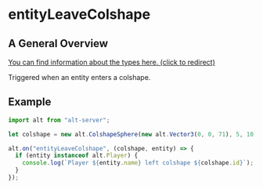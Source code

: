 # entityLeaveColshape

## A General Overview

<a href="https://docs.altv.mp/js/api/alt-server.IServerEvent.html#_altmp_altv_types_alt_server_IServerEvent_entityLeaveColshape" target="_blank"> You can find information about the types here. (click to redirect) </a>

Triggered when an entity enters a colshape.

## Example

```js
import alt from "alt-server";

let colshape = new alt.ColshapeSphere(new alt.Vector3(0, 0, 71), 5, 10);

alt.on("entityLeaveColshape", (colshape, entity) => {
  if (entity instanceof alt.Player) {
    console.log(`Player ${entity.name} left colshape ${colshape.id}`);
  }
});
```
